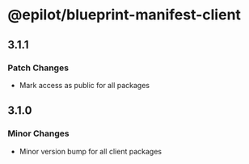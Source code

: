 # @epilot/blueprint-manifest-client

## 3.1.1

### Patch Changes

- Mark access as public for all packages

## 3.1.0

### Minor Changes

- Minor version bump for all client packages
